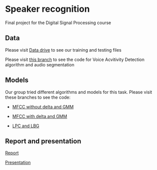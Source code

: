 # Speaker recognition
Final project for the Digital Signal Processing course

## Data

Please visit [Data drive](https://drive.google.com/drive/u/1/folders/175sdJDdKeFxy6os7fadCc1dZIirzgHrQ?fbclid=IwAR3SENlSs0Jvt08gHPDorpAmzPdg3ccSGv2w_w0an561RnHzKO52w6QjuP4) to see our training and testing files

Please visit [this branch](https://github.com/huonglarne/speaker-recognition/tree/base-gender-recognition) to see the code for Voice Acvitivity Detection algorithm and audio segmentation

## Models

Our group tried different algorithms and models for this task. Please visit these branches to see the code:

- [MFCC without delta and GMM](https://github.com/huonglarne/speaker-recognition/tree/china-number-1)

- [MFCC with delta and GMM](https://github.com/huonglarne/speaker-recognition/tree/base-gender-recognition)

- [LPC and LBG](https://github.com/huonglarne/speaker-recognition/tree/stanford)

## Report and presentation
[Report](https://www.overleaf.com/read/swsbpztcbncp)

[Presentation](https://www.overleaf.com/project/5edce9fbd8b5e40001574ab9)
